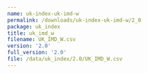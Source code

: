 ```yaml
---
name: uk-index-uk-imd-w
permalink: /downloads/uk-index-uk-imd-w/2_0
package: uk_index
title: uk_imd_w
filename: UK_IMD_W.csv
version: '2.0'
full_version: '2.0'
file: /data/uk_index/2.0/UK_IMD_W.csv
---
```

